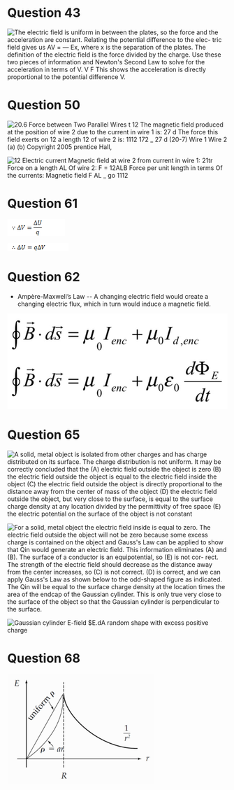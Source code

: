 # Question 43

 ![The electric field is uniform in between the plates, so the force
 and the acceleration are constant. Relating the potential difference
 to the elec- tric field gives us AV = — Ex, where x is the separation
 of the plates. The definition of the electric field is the force
 divided by the charge. Use these two pieces of information and
 Newton's Second Law to solve for the acceleration in terms of V. V F
 This shows the acceleration is directly proportional to the potential
 difference V. ](./media/image627.png)

# Question 50

 ![20.6 Force between Two Parallel Wires t 12 The magnetic field
 produced at the position of wire 2 due to the current in wire 1 is: 27
 d The force this field exerts on 12 a length 12 of wire 2 is: 1112 172
 \_ 27 d (20-7) Wire 1 Wire 2 (a) (b) Copyright 2005 prentice Hall,
 ](./media/image628.png)
 
 ![12 Electric current Magnetic field at wire 2 from current in wire 1:
 21tr Force on a length AL Of wire 2: F = 12ALB Force per unit length
 in terms Of the currents: Magnetic field F AL \_ go 1112
 ](./media/image629.png)

# Question 61

 ![C:\\266298A5\\73477446-49B2-471B-AFDD-BCD03931DCDD\_files\\image630.png](./media/image630.png)
 
 ![C:\\266298A5\\73477446-49B2-471B-AFDD-BCD03931DCDD\_files\\image631.png](./media/image631.png)

# Question 62

  -  Ampère-Maxwell’s Law -- A changing electric field would create a
     changing electric flux, which in turn would induce a magnetic
     field.

 ![{i.dS= {i.dS= μ Ienc H- μ I enc + μιοεο dt ](./media/image632.png)

# Question 65

 ![A solid, metal object is isolated from other charges and has charge
 distributed on its surface. The charge distribution is not uniform. It
 may be correctly concluded that the (A) electric field outside the
 object is zero (B) the electric field outside the object is equal to
 the electric field inside the object (C) the electric field outside
 the object is directly proportional to the distance away from the
 center of mass of the object (D) the electric field outside the
 object, but very close to the surface, is equal to the surface charge
 density at any location divided by the permittivity of free space (E)
 the electric potential on the surface of the object is not constant
 ](./media/image633.png)
 
 ![For a solid, metal object the electric field inside is equal to
 zero. The electric field outside the object will not be zero because
 some excess charge is contained on the object and Gauss's Law can be
 applied to show that Qin would generate an electric field. This
 information eliminates (A) and (B). The surface of a conductor is an
 equipotential, so (E) is not cor- rect. The strength of the electric
 field should decrease as the distance away from the center increases,
 so (C) is not correct. (D) is correct, and we can apply Gauss's Law as
 shown below to the odd-shaped figure as indicated. The Qin will be
 equal to the surface charge density at the location times the area of
 the endcap of the Gaussian cylinder. This is only true very close to
 the surface of the object so that the Gaussian cylinder is
 perpendicular to the surface. ](./media/image634.png)
 
 ![Gaussian cylinder E-field $E.dA random shape with excess positive
 charge ](./media/image635.png)

# Question 68

 ![d tu.10J\!un ](./media/image636.png)
